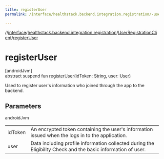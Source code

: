 ```yaml
---
title: registerUser
permalink: /interface/healthstack.backend.integration.registration/-user-registration-client/register-user.html

---
```

//[interface](../../../index.html)/[healthstack.backend.integration.registration](../index.html)/[UserRegistrationClient](index.html)/[registerUser](register-user.html)



# registerUser



[androidJvm]\
abstract suspend fun [registerUser](register-user.html)(idToken: [String](https://kotlinlang.org/api/latest/jvm/stdlib/kotlin/-string/index.html), user: [User](../-user/index.html))



Used to register user's information who joined through the app to the backend.



## Parameters


androidJvm

| | |
|---|---|
| idToken | An encrypted token containing the user's information issued when the logs in to the application. |
| user | Data including profile information collected during the Eligibility Check and the basic information of user. |




